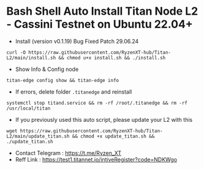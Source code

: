 # Bash Shell Auto Install Titan Node L2 - Cassini Testnet on Ubuntu 22.04+
- Install (version v0.1.19) Bug Fixed Patch 29.06.24 
```
curl -O https://raw.githubusercontent.com/RyzenXT-hub/Titan-L2/main/install.sh && chmod u+x install.sh && ./install.sh
```
- Show Info & Config node
```
titan-edge config show && titan-edge info
```
- If errors, delete folder `.titanedge` and reinstall
```
systemctl stop titand.service && rm -rf /root/.titanedge && rm -rf /usr/local/titan
```
- If you previously used this auto script, please update your L2 with this
```
wget https://raw.githubusercontent.com/RyzenXT-hub/Titan-L2/main/update_titan.sh && chmod +x update_titan.sh && ./update_titan.sh
```


- Contact Telegram : https://t.me/Ryzen_XT
- Reff Link : https://test1.titannet.io/intiveRegister?code=NDKWgo
